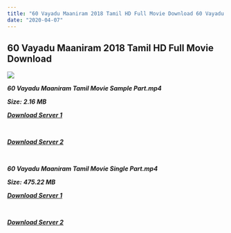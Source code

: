```yaml
---
title: "60 Vayadu Maaniram 2018 Tamil HD Full Movie Download 60 Vayadu Maaniram Tamil HD Movie Download"
date: "2020-04-07"
---
```


## 60 Vayadu Maaniram 2018 Tamil HD Full Movie Download 

![](https://images.moviebuff.com/be3d491c-851d-4704-9222-2551032354dd?w=1000)

**_60 Vayadu Maaniram Tamil Movie Sample Part.mp4_**

**_Size:_** **_2.16 MB_**

**_[Download Server 1](http://b7.wetransfer.vip/files/Tamil{dd491190c7c44e72d5bc6265d8d28d52dc406d5dbea1734fee0f652b09d71bf7}20Movies/Tamil{dd491190c7c44e72d5bc6265d8d28d52dc406d5dbea1734fee0f652b09d71bf7}202018{dd491190c7c44e72d5bc6265d8d28d52dc406d5dbea1734fee0f652b09d71bf7}20Movies/60{dd491190c7c44e72d5bc6265d8d28d52dc406d5dbea1734fee0f652b09d71bf7}20Vayathu{dd491190c7c44e72d5bc6265d8d28d52dc406d5dbea1734fee0f652b09d71bf7}20Maaniram{dd491190c7c44e72d5bc6265d8d28d52dc406d5dbea1734fee0f652b09d71bf7}20(2018)/60{dd491190c7c44e72d5bc6265d8d28d52dc406d5dbea1734fee0f652b09d71bf7}20Vayathu{dd491190c7c44e72d5bc6265d8d28d52dc406d5dbea1734fee0f652b09d71bf7}20Maaniram{dd491190c7c44e72d5bc6265d8d28d52dc406d5dbea1734fee0f652b09d71bf7}20(2018){dd491190c7c44e72d5bc6265d8d28d52dc406d5dbea1734fee0f652b09d71bf7}20HD{dd491190c7c44e72d5bc6265d8d28d52dc406d5dbea1734fee0f652b09d71bf7}20DVDRip/60{dd491190c7c44e72d5bc6265d8d28d52dc406d5dbea1734fee0f652b09d71bf7}20Vayadu{dd491190c7c44e72d5bc6265d8d28d52dc406d5dbea1734fee0f652b09d71bf7}20Maaniram{dd491190c7c44e72d5bc6265d8d28d52dc406d5dbea1734fee0f652b09d71bf7}20(2018){dd491190c7c44e72d5bc6265d8d28d52dc406d5dbea1734fee0f652b09d71bf7}20Sample{dd491190c7c44e72d5bc6265d8d28d52dc406d5dbea1734fee0f652b09d71bf7}20(640x360).mp4)_**

**_[  
](http://b7.wetransfer.vip/files/Tamil{dd491190c7c44e72d5bc6265d8d28d52dc406d5dbea1734fee0f652b09d71bf7}20Movies/Tamil{dd491190c7c44e72d5bc6265d8d28d52dc406d5dbea1734fee0f652b09d71bf7}202018{dd491190c7c44e72d5bc6265d8d28d52dc406d5dbea1734fee0f652b09d71bf7}20Movies/60{dd491190c7c44e72d5bc6265d8d28d52dc406d5dbea1734fee0f652b09d71bf7}20Vayathu{dd491190c7c44e72d5bc6265d8d28d52dc406d5dbea1734fee0f652b09d71bf7}20Maaniram{dd491190c7c44e72d5bc6265d8d28d52dc406d5dbea1734fee0f652b09d71bf7}20(2018)/60{dd491190c7c44e72d5bc6265d8d28d52dc406d5dbea1734fee0f652b09d71bf7}20Vayathu{dd491190c7c44e72d5bc6265d8d28d52dc406d5dbea1734fee0f652b09d71bf7}20Maaniram{dd491190c7c44e72d5bc6265d8d28d52dc406d5dbea1734fee0f652b09d71bf7}20(2018){dd491190c7c44e72d5bc6265d8d28d52dc406d5dbea1734fee0f652b09d71bf7}20HD{dd491190c7c44e72d5bc6265d8d28d52dc406d5dbea1734fee0f652b09d71bf7}20DVDRip/60{dd491190c7c44e72d5bc6265d8d28d52dc406d5dbea1734fee0f652b09d71bf7}20Vayadu{dd491190c7c44e72d5bc6265d8d28d52dc406d5dbea1734fee0f652b09d71bf7}20Maaniram{dd491190c7c44e72d5bc6265d8d28d52dc406d5dbea1734fee0f652b09d71bf7}20(2018){dd491190c7c44e72d5bc6265d8d28d52dc406d5dbea1734fee0f652b09d71bf7}20Sample{dd491190c7c44e72d5bc6265d8d28d52dc406d5dbea1734fee0f652b09d71bf7}20(640x360).mp4)_**

**_[Download Server 2](http://b7.wetransfer.vip/files/Tamil{dd491190c7c44e72d5bc6265d8d28d52dc406d5dbea1734fee0f652b09d71bf7}20Movies/Tamil{dd491190c7c44e72d5bc6265d8d28d52dc406d5dbea1734fee0f652b09d71bf7}202018{dd491190c7c44e72d5bc6265d8d28d52dc406d5dbea1734fee0f652b09d71bf7}20Movies/60{dd491190c7c44e72d5bc6265d8d28d52dc406d5dbea1734fee0f652b09d71bf7}20Vayathu{dd491190c7c44e72d5bc6265d8d28d52dc406d5dbea1734fee0f652b09d71bf7}20Maaniram{dd491190c7c44e72d5bc6265d8d28d52dc406d5dbea1734fee0f652b09d71bf7}20(2018)/60{dd491190c7c44e72d5bc6265d8d28d52dc406d5dbea1734fee0f652b09d71bf7}20Vayathu{dd491190c7c44e72d5bc6265d8d28d52dc406d5dbea1734fee0f652b09d71bf7}20Maaniram{dd491190c7c44e72d5bc6265d8d28d52dc406d5dbea1734fee0f652b09d71bf7}20(2018){dd491190c7c44e72d5bc6265d8d28d52dc406d5dbea1734fee0f652b09d71bf7}20HD{dd491190c7c44e72d5bc6265d8d28d52dc406d5dbea1734fee0f652b09d71bf7}20DVDRip/60{dd491190c7c44e72d5bc6265d8d28d52dc406d5dbea1734fee0f652b09d71bf7}20Vayadu{dd491190c7c44e72d5bc6265d8d28d52dc406d5dbea1734fee0f652b09d71bf7}20Maaniram{dd491190c7c44e72d5bc6265d8d28d52dc406d5dbea1734fee0f652b09d71bf7}20(2018){dd491190c7c44e72d5bc6265d8d28d52dc406d5dbea1734fee0f652b09d71bf7}20Sample{dd491190c7c44e72d5bc6265d8d28d52dc406d5dbea1734fee0f652b09d71bf7}20(640x360).mp4)_**

**_[  
](http://b7.wetransfer.vip/files/Tamil{dd491190c7c44e72d5bc6265d8d28d52dc406d5dbea1734fee0f652b09d71bf7}20Movies/Tamil{dd491190c7c44e72d5bc6265d8d28d52dc406d5dbea1734fee0f652b09d71bf7}202018{dd491190c7c44e72d5bc6265d8d28d52dc406d5dbea1734fee0f652b09d71bf7}20Movies/60{dd491190c7c44e72d5bc6265d8d28d52dc406d5dbea1734fee0f652b09d71bf7}20Vayathu{dd491190c7c44e72d5bc6265d8d28d52dc406d5dbea1734fee0f652b09d71bf7}20Maaniram{dd491190c7c44e72d5bc6265d8d28d52dc406d5dbea1734fee0f652b09d71bf7}20(2018)/60{dd491190c7c44e72d5bc6265d8d28d52dc406d5dbea1734fee0f652b09d71bf7}20Vayathu{dd491190c7c44e72d5bc6265d8d28d52dc406d5dbea1734fee0f652b09d71bf7}20Maaniram{dd491190c7c44e72d5bc6265d8d28d52dc406d5dbea1734fee0f652b09d71bf7}20(2018){dd491190c7c44e72d5bc6265d8d28d52dc406d5dbea1734fee0f652b09d71bf7}20HD{dd491190c7c44e72d5bc6265d8d28d52dc406d5dbea1734fee0f652b09d71bf7}20DVDRip/60{dd491190c7c44e72d5bc6265d8d28d52dc406d5dbea1734fee0f652b09d71bf7}20Vayadu{dd491190c7c44e72d5bc6265d8d28d52dc406d5dbea1734fee0f652b09d71bf7}20Maaniram{dd491190c7c44e72d5bc6265d8d28d52dc406d5dbea1734fee0f652b09d71bf7}20(2018){dd491190c7c44e72d5bc6265d8d28d52dc406d5dbea1734fee0f652b09d71bf7}20Sample{dd491190c7c44e72d5bc6265d8d28d52dc406d5dbea1734fee0f652b09d71bf7}20(640x360).mp4)_**

**_60 Vayadu Maaniram Tamil Movie Single Part.mp4_**

**_Size:_** **_475.22 MB_**

**_[Download Server 1](http://b7.wetransfer.vip/files/Tamil{dd491190c7c44e72d5bc6265d8d28d52dc406d5dbea1734fee0f652b09d71bf7}20Movies/Tamil{dd491190c7c44e72d5bc6265d8d28d52dc406d5dbea1734fee0f652b09d71bf7}202018{dd491190c7c44e72d5bc6265d8d28d52dc406d5dbea1734fee0f652b09d71bf7}20Movies/60{dd491190c7c44e72d5bc6265d8d28d52dc406d5dbea1734fee0f652b09d71bf7}20Vayathu{dd491190c7c44e72d5bc6265d8d28d52dc406d5dbea1734fee0f652b09d71bf7}20Maaniram{dd491190c7c44e72d5bc6265d8d28d52dc406d5dbea1734fee0f652b09d71bf7}20(2018)/60{dd491190c7c44e72d5bc6265d8d28d52dc406d5dbea1734fee0f652b09d71bf7}20Vayathu{dd491190c7c44e72d5bc6265d8d28d52dc406d5dbea1734fee0f652b09d71bf7}20Maaniram{dd491190c7c44e72d5bc6265d8d28d52dc406d5dbea1734fee0f652b09d71bf7}20(2018){dd491190c7c44e72d5bc6265d8d28d52dc406d5dbea1734fee0f652b09d71bf7}20HD{dd491190c7c44e72d5bc6265d8d28d52dc406d5dbea1734fee0f652b09d71bf7}20DVDRip/60{dd491190c7c44e72d5bc6265d8d28d52dc406d5dbea1734fee0f652b09d71bf7}20Vayadu{dd491190c7c44e72d5bc6265d8d28d52dc406d5dbea1734fee0f652b09d71bf7}20Maaniram{dd491190c7c44e72d5bc6265d8d28d52dc406d5dbea1734fee0f652b09d71bf7}20(2018){dd491190c7c44e72d5bc6265d8d28d52dc406d5dbea1734fee0f652b09d71bf7}20Single{dd491190c7c44e72d5bc6265d8d28d52dc406d5dbea1734fee0f652b09d71bf7}20Part{dd491190c7c44e72d5bc6265d8d28d52dc406d5dbea1734fee0f652b09d71bf7}20(640x360).mp4)_**

**_[  
](http://b7.wetransfer.vip/files/Tamil{dd491190c7c44e72d5bc6265d8d28d52dc406d5dbea1734fee0f652b09d71bf7}20Movies/Tamil{dd491190c7c44e72d5bc6265d8d28d52dc406d5dbea1734fee0f652b09d71bf7}202018{dd491190c7c44e72d5bc6265d8d28d52dc406d5dbea1734fee0f652b09d71bf7}20Movies/60{dd491190c7c44e72d5bc6265d8d28d52dc406d5dbea1734fee0f652b09d71bf7}20Vayathu{dd491190c7c44e72d5bc6265d8d28d52dc406d5dbea1734fee0f652b09d71bf7}20Maaniram{dd491190c7c44e72d5bc6265d8d28d52dc406d5dbea1734fee0f652b09d71bf7}20(2018)/60{dd491190c7c44e72d5bc6265d8d28d52dc406d5dbea1734fee0f652b09d71bf7}20Vayathu{dd491190c7c44e72d5bc6265d8d28d52dc406d5dbea1734fee0f652b09d71bf7}20Maaniram{dd491190c7c44e72d5bc6265d8d28d52dc406d5dbea1734fee0f652b09d71bf7}20(2018){dd491190c7c44e72d5bc6265d8d28d52dc406d5dbea1734fee0f652b09d71bf7}20HD{dd491190c7c44e72d5bc6265d8d28d52dc406d5dbea1734fee0f652b09d71bf7}20DVDRip/60{dd491190c7c44e72d5bc6265d8d28d52dc406d5dbea1734fee0f652b09d71bf7}20Vayadu{dd491190c7c44e72d5bc6265d8d28d52dc406d5dbea1734fee0f652b09d71bf7}20Maaniram{dd491190c7c44e72d5bc6265d8d28d52dc406d5dbea1734fee0f652b09d71bf7}20(2018){dd491190c7c44e72d5bc6265d8d28d52dc406d5dbea1734fee0f652b09d71bf7}20Single{dd491190c7c44e72d5bc6265d8d28d52dc406d5dbea1734fee0f652b09d71bf7}20Part{dd491190c7c44e72d5bc6265d8d28d52dc406d5dbea1734fee0f652b09d71bf7}20(640x360).mp4)_**

**_[Download Server 2](http://b7.wetransfer.vip/files/Tamil{dd491190c7c44e72d5bc6265d8d28d52dc406d5dbea1734fee0f652b09d71bf7}20Movies/Tamil{dd491190c7c44e72d5bc6265d8d28d52dc406d5dbea1734fee0f652b09d71bf7}202018{dd491190c7c44e72d5bc6265d8d28d52dc406d5dbea1734fee0f652b09d71bf7}20Movies/60{dd491190c7c44e72d5bc6265d8d28d52dc406d5dbea1734fee0f652b09d71bf7}20Vayathu{dd491190c7c44e72d5bc6265d8d28d52dc406d5dbea1734fee0f652b09d71bf7}20Maaniram{dd491190c7c44e72d5bc6265d8d28d52dc406d5dbea1734fee0f652b09d71bf7}20(2018)/60{dd491190c7c44e72d5bc6265d8d28d52dc406d5dbea1734fee0f652b09d71bf7}20Vayathu{dd491190c7c44e72d5bc6265d8d28d52dc406d5dbea1734fee0f652b09d71bf7}20Maaniram{dd491190c7c44e72d5bc6265d8d28d52dc406d5dbea1734fee0f652b09d71bf7}20(2018){dd491190c7c44e72d5bc6265d8d28d52dc406d5dbea1734fee0f652b09d71bf7}20HD{dd491190c7c44e72d5bc6265d8d28d52dc406d5dbea1734fee0f652b09d71bf7}20DVDRip/60{dd491190c7c44e72d5bc6265d8d28d52dc406d5dbea1734fee0f652b09d71bf7}20Vayadu{dd491190c7c44e72d5bc6265d8d28d52dc406d5dbea1734fee0f652b09d71bf7}20Maaniram{dd491190c7c44e72d5bc6265d8d28d52dc406d5dbea1734fee0f652b09d71bf7}20(2018){dd491190c7c44e72d5bc6265d8d28d52dc406d5dbea1734fee0f652b09d71bf7}20Single{dd491190c7c44e72d5bc6265d8d28d52dc406d5dbea1734fee0f652b09d71bf7}20Part{dd491190c7c44e72d5bc6265d8d28d52dc406d5dbea1734fee0f652b09d71bf7}20(640x360).mp4)_**
